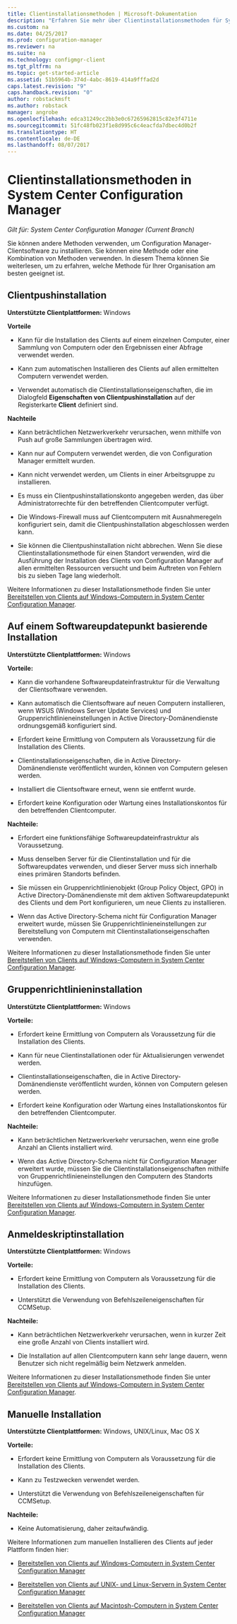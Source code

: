 ```yaml
---
title: Clientinstallationsmethoden | Microsoft-Dokumentation
description: "Erfahren Sie mehr über Clientinstallationsmethoden für System Center Configuration Manager."
ms.custom: na
ms.date: 04/25/2017
ms.prod: configuration-manager
ms.reviewer: na
ms.suite: na
ms.technology: configmgr-client
ms.tgt_pltfrm: na
ms.topic: get-started-article
ms.assetid: 51b5964b-374d-4abc-8619-414a9fffad2d
caps.latest.revision: "9"
caps.handback.revision: "0"
author: robstackmsft
ms.author: robstack
manager: angrobe
ms.openlocfilehash: edca31249cc2bb3e0c67265962815c82e3f4711e
ms.sourcegitcommit: 51fc48fb023f1e8d995c6c4eacfda7dbec4d0b2f
ms.translationtype: HT
ms.contentlocale: de-DE
ms.lasthandoff: 08/07/2017
---
```

# <a name="client-installation-methods-in-system-center-configuration-manager"></a>Clientinstallationsmethoden in System Center Configuration Manager

*Gilt für: System Center Configuration Manager (Current Branch)*

Sie können andere Methoden verwenden, um Configuration Manager-Clientsoftware zu installieren. Sie können eine Methode oder eine Kombination von Methoden verwenden. In diesem Thema können Sie weiterlesen, um zu erfahren, welche Methode für Ihrer Organisation am besten geeignet ist.  

## <a name="client-push-installation"></a>Clientpushinstallation  

 **Unterstützte Clientplattformen:** Windows  

 **Vorteile**  

-   Kann für die Installation des Clients auf einem einzelnen Computer, einer Sammlung von Computern oder den Ergebnissen einer Abfrage verwendet werden.  

-   Kann zum automatischen Installieren des Clients auf allen ermittelten Computern verwendet werden.  

-   Verwendet automatisch die Clientinstallationseigenschaften, die im Dialogfeld **Eigenschaften von Clientpushinstallation** auf der Registerkarte **Client** definiert sind.  

 **Nachteile**  

-   Kann beträchtlichen Netzwerkverkehr verursachen, wenn mithilfe von Push auf große Sammlungen übertragen wird.  

-   Kann nur auf Computern verwendet werden, die von Configuration Manager ermittelt wurden.  

-   Kann nicht verwendet werden, um Clients in einer Arbeitsgruppe zu installieren.  

-   Es muss ein Clientpushinstallationskonto angegeben werden, das über Administratorrechte für den betreffenden Clientcomputer verfügt.  

-   Die Windows-Firewall muss auf Clientcomputern mit Ausnahmeregeln konfiguriert sein, damit die Clientpushinstallation abgeschlossen werden kann.  

-   Sie können die Clientpushinstallation nicht abbrechen. Wenn Sie diese Clientinstallationsmethode für einen Standort verwenden, wird die Ausführung der Installation des Clients von Configuration Manager auf allen ermittelten Ressourcen versucht und beim Auftreten von Fehlern bis zu sieben Tage lang wiederholt.  

 Weitere Informationen zu dieser Installationsmethode finden Sie unter [Bereitstellen von Clients auf Windows-Computern in System Center Configuration Manager](../../../../core/clients/deploy/deploy-clients-to-windows-computers.md).  

## <a name="software-update-point-based-installation"></a>Auf einem Softwareupdatepunkt basierende Installation  
 **Unterstützte Clientplattformen:** Windows  

 **Vorteile:**  

-   Kann die vorhandene Softwareupdateinfrastruktur für die Verwaltung der Clientsoftware verwenden.  

-   Kann automatisch die Clientsoftware auf neuen Computern installieren, wenn WSUS (Windows Server Update Services) und Gruppenrichtlinieneinstellungen in Active Directory-Domänendienste ordnungsgemäß konfiguriert sind.  

-   Erfordert keine Ermittlung von Computern als Voraussetzung für die Installation des Clients.  

-   Clientinstallationseigenschaften, die in Active Directory-Domänendienste veröffentlicht wurden, können von Computern gelesen werden.  

-   Installiert die Clientsoftware erneut, wenn sie entfernt wurde.  

-   Erfordert keine Konfiguration oder Wartung eines Installationskontos für den betreffenden Clientcomputer.  

 **Nachteile:**  

-   Erfordert eine funktionsfähige Softwareupdateinfrastruktur als Voraussetzung.  

-   Muss denselben Server für die Clientinstallation und für die Softwareupdates verwenden, und dieser Server muss sich innerhalb eines primären Standorts befinden.  

-   Sie müssen ein Gruppenrichtlinienobjekt (Group Policy Object, GPO) in Active Directory-Domänendienste mit dem aktiven Softwareupdatepunkt des Clients und dem Port konfigurieren, um neue Clients zu installieren.  

-   Wenn das Active Directory-Schema nicht für Configuration Manager erweitert wurde, müssen Sie Gruppenrichtlinieneinstellungen zur Bereitstellung von Computern mit Clientinstallationseigenschaften verwenden.  

 Weitere Informationen zu dieser Installationsmethode finden Sie unter [Bereitstellen von Clients auf Windows-Computern in System Center Configuration Manager](../../../../core/clients/deploy/deploy-clients-to-windows-computers.md).  

## <a name="group-policy-installation"></a>Gruppenrichtlinieninstallation  
 **Unterstützte Clientplattformen:** Windows  

 **Vorteile:**  

-   Erfordert keine Ermittlung von Computern als Voraussetzung für die Installation des Clients.  

-   Kann für neue Clientinstallationen oder für Aktualisierungen verwendet werden.  

-   Clientinstallationseigenschaften, die in Active Directory-Domänendienste veröffentlicht wurden, können von Computern gelesen werden.  

-   Erfordert keine Konfiguration oder Wartung eines Installationskontos für den betreffenden Clientcomputer.  

 **Nachteile:**  

-   Kann beträchtlichen Netzwerkverkehr verursachen, wenn eine große Anzahl an Clients installiert wird.  

-   Wenn das Active Directory-Schema nicht für Configuration Manager erweitert wurde, müssen Sie die Clientinstallationseigenschaften mithilfe von Gruppenrichtlinieneinstellungen den Computern des Standorts hinzufügen.  

 Weitere Informationen zu dieser Installationsmethode finden Sie unter [Bereitstellen von Clients auf Windows-Computern in System Center Configuration Manager](../../../../core/clients/deploy/deploy-clients-to-windows-computers.md).  

## <a name="logon-script-installation"></a>Anmeldeskriptinstallation  
 **Unterstützte Clientplattformen:** Windows  

 **Vorteile:**  

-   Erfordert keine Ermittlung von Computern als Voraussetzung für die Installation des Clients.  

-   Unterstützt die Verwendung von Befehlszeileneigenschaften für CCMSetup.  

 **Nachteile:**  

-   Kann beträchtlichen Netzwerkverkehr verursachen, wenn in kurzer Zeit eine große Anzahl von Clients installiert wird.  

-   Die Installation auf allen Clientcomputern kann sehr lange dauern, wenn Benutzer sich nicht regelmäßig beim Netzwerk anmelden.  

 Weitere Informationen zu dieser Installationsmethode finden Sie unter [Bereitstellen von Clients auf Windows-Computern in System Center Configuration Manager](../../../../core/clients/deploy/deploy-clients-to-windows-computers.md).  

## <a name="manual-installation"></a>Manuelle Installation  
 **Unterstützte Clientplattformen:** Windows, UNIX/Linux, Mac OS X  

 **Vorteile:**  

-   Erfordert keine Ermittlung von Computern als Voraussetzung für die Installation des Clients.  

-   Kann zu Testzwecken verwendet werden.  

-   Unterstützt die Verwendung von Befehlszeileneigenschaften für CCMSetup.  

 **Nachteile:**  

-   Keine Automatisierung, daher zeitaufwändig.  

 Weitere Informationen zum manuellen Installieren des Clients auf jeder Plattform finden hier:  

-   [Bereitstellen von Clients auf Windows-Computern in System Center Configuration Manager](../../../../core/clients/deploy/deploy-clients-to-windows-computers.md)  

-   [Bereitstellen von Clients auf UNIX- und Linux-Servern in System Center Configuration Manager](../../../../core/clients/deploy/deploy-clients-to-unix-and-linux-servers.md)  

-   [Bereitstellen von Clients auf Macintosh-Computern in System Center Configuration Manager](../../../../core/clients/deploy/deploy-clients-to-macs.md)  
